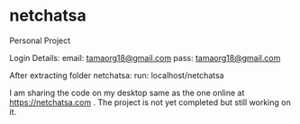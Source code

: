 # netchatsa
Personal Project

Login Details:
email: tamaorg18@gmail.com
pass: tamaorg18@gmail.com

After extracting folder netchatsa:
run: localhost/netchatsa

I am sharing the code on my desktop same as the one online at https://netchatsa.com . The project is not yet completed but still working on it.
